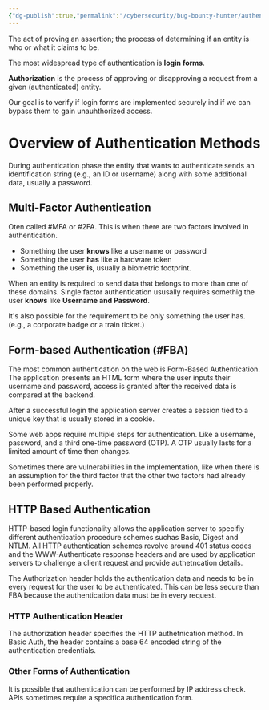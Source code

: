 ```yaml
---
{"dg-publish":true,"permalink":"/cybersecurity/bug-bounty-hunter/authentication/"}
---
```


The act of proving an assertion; the process of determining if an entity is who or what it claims to be.

The most widespread type of authentication is **login forms**.

**Authorization** is the process of approving or disapproving a request from a given (authenticated) entity.

Our goal is to verify if login forms are implemented securely ind if we can bypass them to gain unauhthorized access.

# Overview of Authentication Methods

During authentication phase the entity that wants to authenticate sends an identification string (e.g., an ID or username) along with some additional data, usually a password.

## Multi-Factor Authentication

Oten called #MFA or #2FA. This is when there are two factors involved in authentication.
* Something the user **knows** like a username or password
* Something the user **has** like a hardware token
* Something the user **is**, usually a biometric footprint.

When an entity is required to send data that belongs to more than one of these domains. Single factor authentication ususally requires somethig the user **knows** like **Username and Password**.

It's also possible for the requirement to be only something the user has.  (e.g., a corporate badge or a train ticket.)

## Form-based Authentication (#FBA)

The most common authentication on the web is Form-Based Authentication. The application presents an HTML form where the user inputs their username and password, access is granted after the received data is compared at the backend.

After a successful login the application server creates a session tied to a unique key that is usually stored in a cookie.

Some web apps require multiple steps for authentication. Like a username, password, and a third one-time password (OTP). A OTP usually lasts for a limited amount of time then changes.

Sometimes there are vulnerabilities in the implementation, like when there is an assumption for the third factor that the other two factors had already been performed properly.

## HTTP Based Authentication

HTTP-based login functionality allows the application server to specifiy different authentication procedure schemes suchas Basic, Digest and NTLM. All HTTP authentication schemes revolve around 401 status codes and the WWW-Authenticate response headers and are used by application servers to challenge a client request and provide authetncation details.

The Authorization header holds the authentication data and needs to be in every request for the user to be authenticated. This can be less secure than FBA because the authentication data must be in every request.

### HTTP Authentication Header

The authorization header specifies the HTTP authetnication method. In Basic Auth, the header contains a base 64 encoded string of the authentication credentials.

### Other Forms of Authentication

It is possible that authentication can be performed by IP address check. APIs sometimes require a specifica authentication form.